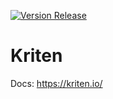 [![Version Release](https://github.com/Kriten-io/kriten/actions/workflows/version-release.yml/badge.svg)](https://github.com/Kriten-io/kriten/actions/workflows/version-release.yml)

# Kriten

Docs: https://kriten.io/
